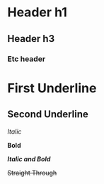 # Header h1
## Header h3
### Etc header

First Underline
===============

Second Underline
----------------

*Italic*

**Bold**

***Italic and Bold***

~~Straight Through~~

<This is a link>

